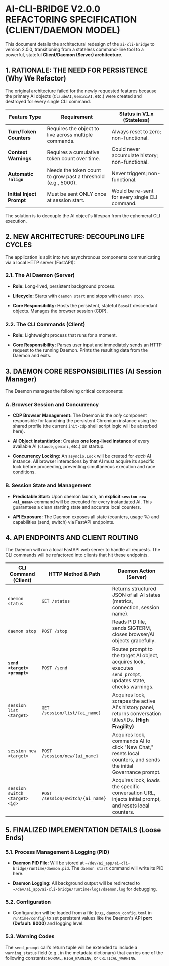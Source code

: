 
# AI-CLI-BRIDGE V2.0.0 REFACTORING SPECIFICATION (CLIENT/DAEMON MODEL)

This document details the architectural redesign of the `ai-cli-bridge` to version 2.0.0, transitioning from a stateless command-line tool to a powerful, stateful **Client/Daemon (Server) architecture**.

## 1. RATIONALE: THE NEED FOR PERSISTENCE (Why We Refactor)

The original architecture failed for the newly requested features because the primary AI objects (`ClaudeAI`, `GeminiAI`, etc.) were created and destroyed for every single CLI command.

|Feature Type|Requirement|Status in V1.x (Stateless)|
|---|---|---|
|**Turn/Token Counters**|Requires the object to live across multiple commands.|Always reset to zero; non-functional.|
|**Context Warnings**|Requires a cumulative token count over time.|Could never accumulate history; non-functional.|
|**Automatic `!align`**|Needs the token count to grow past a threshold (e.g., 5000).|Never triggers; non-functional.|
|**Initial Inject Prompt**|Must be sent ONLY once at session start.|Would be re-sent for every single CLI command.|

The solution is to decouple the AI object's lifespan from the ephemeral CLI execution.

## 2. NEW ARCHITECTURE: DECOUPLING LIFE CYCLES

The application is split into two asynchronous components communicating via a local HTTP server (FastAPI):

### 2.1. The AI Daemon (Server)

- **Role:** Long-lived, persistent background process.

- **Lifecycle:** Starts with `daemon start` and stops with `daemon stop`.

- **Core Responsibility:** Hosts the persistent, stateful `BaseAI` descendant objects. Manages the browser session (CDP).


### 2.2. The CLI Commands (Client)

- **Role:** Lightweight process that runs for a moment.

- **Core Responsibility:** Parses user input and immediately sends an HTTP request to the running Daemon. Prints the resulting data from the Daemon and exits.


## 3. DAEMON CORE RESPONSIBILITIES (AI Session Manager)

The Daemon manages the following critical components:

### A. Browser Session and Concurrency

- **CDP Browser Management:** The Daemon is the _only_ component responsible for launching the persistent Chromium instance using the shared profile (the current `init-cdp` shell script logic will be absorbed here).

- **AI Object Instantiation:** Creates **one long-lived instance** of every available AI (`claude`, `gemini`, etc.) on startup.

- **Concurrency Locking:** An `asyncio.Lock` will be created for _each_ AI instance. All browser interactions by that AI must acquire its specific lock before proceeding, preventing simultaneous execution and race conditions.


### B. Session State and Management

- **Predictable Start:** Upon daemon launch, an **explicit `session new <ai_name>`** command will be executed for every instantiated AI. This guarantees a clean starting state and accurate local counters.

- **API Exposure:** The Daemon exposes all state (counters, usage %) and capabilities (send, switch) via FastAPI endpoints.


## 4. API ENDPOINTS AND CLIENT ROUTING

The Daemon will run a local FastAPI web server to handle all requests. The CLI commands will be refactored into clients that hit these endpoints.

|CLI Command (Client)|HTTP Method & Path|Daemon Action (Server)|
|---|---|---|
|`daemon status`|`GET /status`|Returns structured JSON of all AI states (metrics, connection, session name).|
|`daemon stop`|`POST /stop`|Reads PID file, sends SIGTERM, closes browser/AI objects gracefully.|
|**`send <target> <prompt>`**|`POST /send`|Routes prompt to the target AI object, acquires lock, executes `send_prompt`, updates state, checks warnings.|
|`session list <target>`|`GET /session/list/{ai_name}`|Acquires lock, scrapes the active AI's history panel, returns conversation titles/IDs. **(High Fragility)**|
|`session new <target>`|`POST /session/new/{ai_name}`|Acquires lock, commands AI to click "New Chat," resets local counters, and sends the initial Governance prompt.|
|`session switch <target> <id>`|`POST /session/switch/{ai_name}`|Acquires lock, loads the specific conversation URL, injects initial prompt, and resets local counters.|

## 5. FINALIZED IMPLEMENTATION DETAILS (Loose Ends)

### 5.1. Process Management & Logging (PID)

- **Daemon PID File:** Will be stored at `~/dev/ai_app/ai-cli-bridge/runtime/daemon.pid`. The `daemon start` command will write its PID here.

- **Daemon Logging:** All background output will be redirected to `~/dev/ai_app/ai-cli-bridge/runtime/logs/daemon.log` for debugging.


### 5.2. Configuration

- Configuration will be loaded from a file (e.g., `daemon_config.toml` in `runtime/config`) to set persistent values like the Daemon's API **port (Default: 8000)** and logging level.


### 5.3. Warning Codes

The `send_prompt` call's return tuple will be extended to include a `warning_status` field (e.g., in the metadata dictionary) that carries one of the following constants: `NORMAL`, `HIGH_WARNING`, or `CRITICAL_WARNING`.
